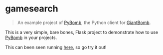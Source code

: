# gamesearch
>An example project of [PyBomb](https://github.com/steveYeah/PyBomb), the Python client for [GiantBomb](https://www.giantbomb.com/api/).

This is a very simple, bare bones, Flask project to demonstrate how to use [PyBomb](https://github.com/steveYeah/PyBomb) in your projects.

This can been seen running [here](https://pybomb-demo.herokuapp.com/), so go try it out!
